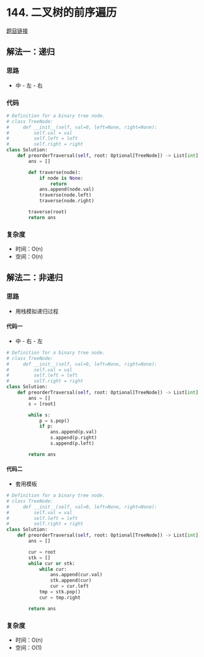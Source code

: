 # 144. 二叉树的前序遍历

[题目链接](https://leetcode.cn/problems/binary-tree-preorder-traversal/description/)

## 解法一：递归

### 思路

- 中 - 左 - 右

### 代码

```py
# Definition for a binary tree node.
# class TreeNode:
#     def __init__(self, val=0, left=None, right=None):
#         self.val = val
#         self.left = left
#         self.right = right
class Solution:
    def preorderTraversal(self, root: Optional[TreeNode]) -> List[int]:
        ans = []

        def traverse(node):
            if node is None:
                return
            ans.append(node.val)
            traverse(node.left)
            traverse(node.right)

        traverse(root)
        return ans
```

### 复杂度

- 时间：O(n)
- 空间：O(n)

## 解法二：非递归

### 思路

- 用栈模拟递归过程

#### 代码一

- 中 - 右 - 左

```py
# Definition for a binary tree node.
# class TreeNode:
#     def __init__(self, val=0, left=None, right=None):
#         self.val = val
#         self.left = left
#         self.right = right
class Solution:
    def preorderTraversal(self, root: Optional[TreeNode]) -> List[int]:
        ans = []
        s = [root]

        while s:
            p = s.pop()
            if p:
                ans.append(p.val)
                s.append(p.right)
                s.append(p.left)

        return ans
```

#### 代码二

- 套用模板

```py
# Definition for a binary tree node.
# class TreeNode:
#     def __init__(self, val=0, left=None, right=None):
#         self.val = val
#         self.left = left
#         self.right = right
class Solution:
    def preorderTraversal(self, root: Optional[TreeNode]) -> List[int]:
        ans = []

        cur = root
        stk = []
        while cur or stk:
            while cur:
                ans.append(cur.val)
                stk.append(cur)
                cur = cur.left
            tmp = stk.pop()
            cur = tmp.right

        return ans
```

### 复杂度

- 时间：O(n)
- 空间：O(1)
